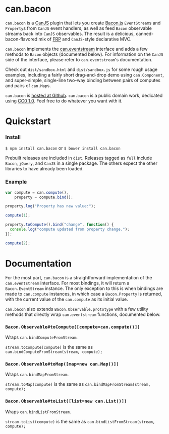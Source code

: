 # can.bacon

`can.bacon` is a [CanJS](https://github.com/bitovi/canjs) plugin that lets you
create [Bacon.js](https://github.com/baconjs/bacon.js) `EventStream`s and
`Property`s from `CanJS` event handlers, as well as feed `Bacon` observable
streams back into `CanJS` observables. The result is a delicious,
canned-bacon-flavored mix of
[FRP](https://en.wikipedia.org/wiki/Functional_reactive_programming) and
`CanJS`-style declarative MVC.

`can.bacon` implements the
[can.eventstream](https://github.com/zkat/can.eventstream) interface and
adds a few methods to `Bacon` objects (documented below). For information on the
`CanJS` side of the interface, please refer to `can.eventstream`'s documentation.

Check out `dist/sandbox.html` and `dist/sandbox.js` for some rough usage
examples, including a fairly short drag-and-drop demo using `can.Component`, and
super-simple, single-line two-way binding between pairs of computes and pairs of
`can.Map`s.

`can.bacon` is
[hosted at Github](http://github.com/zkat/can.bacon). `can.bacon` is a
public domain work, dedicated using
[CC0 1.0](https://creativecommons.org/publicdomain/zero/1.0/). Feel free to do
whatever you want with it.

# Quickstart

### Install

`$ npm install can.bacon`
or
`$ bower install can.bacon`

Prebuilt releases are included in `dist`. Releases tagged as `full` include
`Bacon`, `jQuery`, and `CanJS` in a single package. The others expect the other
libraries to have already been loaded.

### Example

```javascript
var compute = can.compute(),
    property = compute.bind();

property.log("Property has new value:");

compute(1);

property.toCompute().bind("change", function() {
  console.log("compute updated from property change.");
});

compute(2);

```

# Documentation

For the most part, `can.bacon` is a straightforward implementation of the
`can.eventstream` interface. For most bindings, it will return a
`Bacon.EventStream` instance. The only exception to this is when bindings are
made to `can.compute` instances, in which case a `Bacon.Property` is returned,
with the current value of the `can.compute` as its initial value.

`can.bacon` also extends `Bacon.Observable.prototype` with a few utility methods
that directly wrap `can.eventstream` functions, documented below.

### `Bacon.Observable#toCompute([compute=can.compute()])`

Wraps `can.bindComputeFromStream`.

`stream.toCompute(compute)` is the same as `can.bindComputeFromStream(stream,
compute);`

### `Bacon.Observable#toMap([map=new can.Map()])`

Wraps `can.bindMapFromStream`.

`stream.toMap(compute)` is the same as `can.bindMapFromStream(stream,
compute);`

### `Bacon.Observable#toList([list=new can.List()])`

Wraps `can.bindListFromStream`.

`stream.toList(compute)` is the same as `can.bindListFromStream(stream,
compute);`
